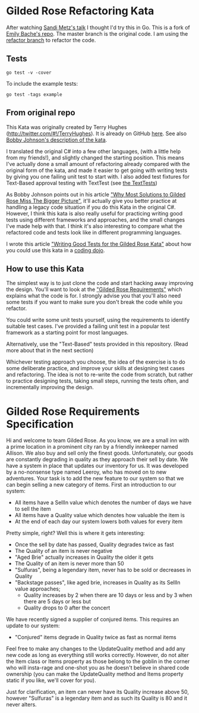 # Gilded Rose Refactoring Kata

After watching [Sandi Metz's talk](https://www.youtube.com/watch?v=8bZh5LMaSmE)
I thought I'd try this in Go. This is a fork of [Emily Bache's
repo](https://github.com/emilybache/GildedRose-Refactoring-Kata). The master
branch is the original code. I am using the [refactor
branch](https://github.com/robphoenix/gilded-rose/tree/refactor) to refactor the
code.

## Tests

```
go test -v -cover
```

To include the example tests:

```
go test -tags example
```

## From original repo

This Kata was originally created by Terry Hughes
(http://twitter.com/#!/TerryHughes). It is already on GitHub
[here](https://github.com/NotMyself/GildedRose). See also [Bobby Johnson's
description of the
kata](http://iamnotmyself.com/2011/02/13/refactor-this-the-gilded-rose-kata/).

I translated the original C# into a few other languages, (with a little help
from my friends!), and slightly changed the starting position. This means I've
actually done a small amount of refactoring already compared with the original
form of the kata, and made it easier to get going with writing tests by giving
you one failing unit test to start with. I also added test fixtures for
Text-Based approval testing with TextTest (see [the
TextTests](https://github.com/emilybache/GildedRose-Refactoring-Kata/tree/master/texttests))

As Bobby Johnson points out in his article ["Why Most Solutions to Gilded Rose
Miss The Bigger
Picture"](http://iamnotmyself.com/2012/12/07/why-most-solutions-to-gilded-rose-miss-the-bigger-picture),
it'll actually give you better practice at handling a legacy code situation if
you do this Kata in the original C#. However, I think this kata is also really
useful for practicing writing good tests using different frameworks and
approaches, and the small changes I've made help with that. I think it's also
interesting to compare what the refactored code and tests look like in different
programming languages.

I wrote this article ["Writing Good Tests for the Gilded Rose
Kata"](http://coding-is-like-cooking.info/2013/03/writing-good-tests-for-the-gilded-rose-kata/)
about how you could use this kata in a [coding
dojo](https://leanpub.com/codingdojohandbook).

## How to use this Kata

The simplest way is to just clone the code and start hacking away improving the
design. You'll want to look at the ["Gilded Rose
Requirements"](#gilded-rose-requirements-specification) which explains what the
code is for. I strongly advise you that you'll also need some tests if you want
to make sure you don't break the code while you refactor.

You could write some unit tests yourself, using the requirements to identify
suitable test cases. I've provided a failing unit test in a popular test
framework as a starting point for most languages.

Alternatively, use the "Text-Based" tests provided in this repository. (Read
more about that in the next section)

Whichever testing approach you choose, the idea of the exercise is to do some
deliberate practice, and improve your skills at designing test cases and
refactoring. The idea is not to re-write the code from scratch, but rather to
practice designing tests, taking small steps, running the tests often, and
incrementally improving the design.

# Gilded Rose Requirements Specification

Hi and welcome to team Gilded Rose. As you know, we are a small inn with a prime
location in a prominent city ran by a friendly innkeeper named Allison. We also
buy and sell only the finest goods.  Unfortunately, our goods are constantly
degrading in quality as they approach their sell by date. We have a system in
place that updates our inventory for us. It was developed by a no-nonsense type
named Leeroy, who has moved on to new adventures. Your task is to add the new
feature to our system so that we can begin selling a new category of items.
First an introduction to our system:

* All items have a SellIn value which denotes the number of days we have to sell the item
* All items have a Quality value which denotes how valuable the item is
* At the end of each day our system lowers both values for every item

Pretty simple, right? Well this is where it gets interesting:

* Once the sell by date has passed, Quality degrades twice as fast
* The Quality of an item is never negative
* "Aged Brie" actually increases in Quality the older it gets
* The Quality of an item is never more than 50
* "Sulfuras", being a legendary item, never has to be sold or decreases in Quality
* "Backstage passes", like aged brie, increases in Quality as its SellIn value approaches;
	* Quality increases by 2 when there are 10 days or less and by 3 when there are 5 days or less but
	* Quality drops to 0 after the concert

We have recently signed a supplier of conjured items. This requires an update to our system:

* "Conjured" items degrade in Quality twice as fast as normal items

Feel free to make any changes to the UpdateQuality method and add any new code
as long as everything still works correctly. However, do not alter the Item
class or Items property as those belong to the goblin in the corner who will
insta-rage and one-shot you as he doesn't believe in shared code ownership (you
can make the UpdateQuality method and Items property static if you like, we'll
cover for you).

Just for clarification, an item can never have its Quality increase above 50,
however "Sulfuras" is a legendary item and as such its Quality is 80 and it
never alters.

